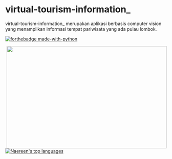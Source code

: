 # virtual-tourism-information_
virtual-tourism-information_ merupakan aplikasi berbasis computer vision yang menampilkan informasi tempat pariwisata yang ada pulau lombok.

[![forthebadge made-with-python](http://ForTheBadge.com/images/badges/made-with-python.svg)](https://www.python.org/)

<p><img align="right" alat="gif" src="https://github.com/IrwanZamroni/virtual-tourism-information_/blob/main/ezgif.com-gif-maker.gif" width="500" height="320" /><p>
  
[![Naereen's top languages](https://github-readme-stats.vercel.app/api/top-langs/?username=Naereen&theme=blue-green)](https://github.com/anuraghazra/github-readme-stats)
